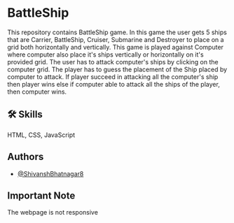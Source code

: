 # BattleShip

This repository contains BattleShip game. In this game the user gets 5 ships that are Carrier, BattleShip, Cruiser, Submarine and Destroyer to place on a grid both horizontally and vertically. This game is played against Computer where computer also place it's ships vertically or horizontally on it's provided grid. The user has to attack computer's ships by clicking on the computer grid. The player has to guess the placement of the Ship placed by computer to attack. If player succeed in attacking all the computer's ship then player wins else if computer able to attack all the ships of the player, then computer wins.

## 🛠 Skills

HTML, CSS, JavaScript

## Authors

- [@ShivanshBhatnagar8](https://github.com/ShivanshBhatnagar8)

## Important Note

The webpage is not responsive
